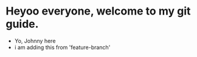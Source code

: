 # Heyoo everyone, welcome to my git guide.
- Yo, Johnny here
- i am adding this from 'feature-branch'